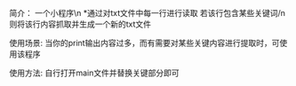 简介：
一个小程序\n
*通过对txt文件中每一行进行读取
若该行包含某些关键词/n
则将该行内容抓取并生成一个新的txt文件

使用场景:
当你的print输出内容过多，而有需要对某些关键内容进行提取时，可使用该程序

使用方法:
自行打开main文件并替换关键部分即可